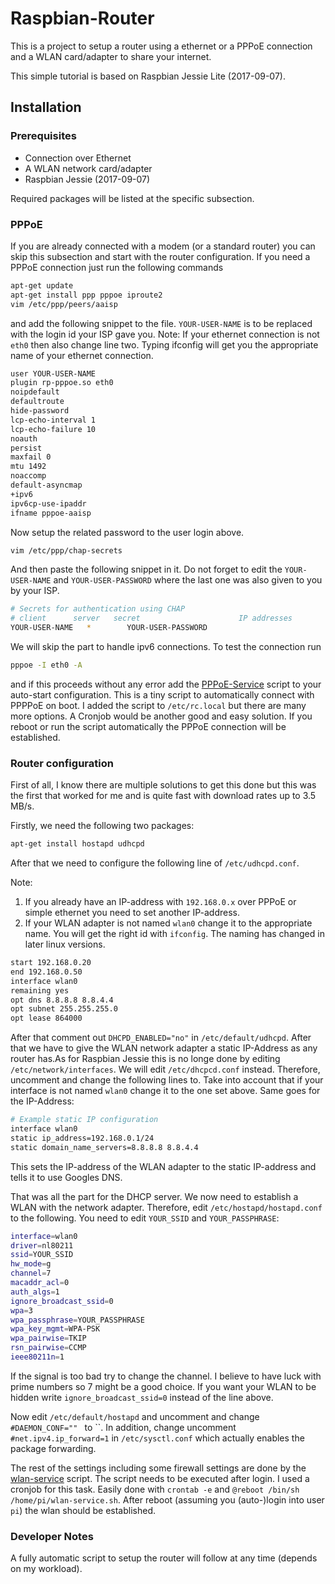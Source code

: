 # Raspbian-Router
This is a project to setup a router using a ethernet or a PPPoE connection and a WLAN card/adapter to share your internet. 

This simple tutorial is based on Raspbian Jessie Lite (2017-09-07).

## Installation 

### Prerequisites
* Connection over Ethernet
* A WLAN network card/adapter
* Raspbian Jessie (2017-09-07)

Required packages will be listed at the specific subsection.

### PPPoE
If you are already connected with a modem (or a standard router) you can skip this subsection and start with the router configuration. If you need a PPPoE connection just run the following commands
```bash
apt-get update
apt-get install ppp pppoe iproute2  
vim /etc/ppp/peers/aaisp
```
and add the following snippet to the file. `YOUR-USER-NAME` is to be replaced with the login id your ISP gave you. Note: If your ethernet connection is not `eth0` then also change line two. Typing ifconfig will get you the appropriate name of your ethernet connection.
```bash 
user YOUR-USER-NAME
plugin rp-pppoe.so eth0
noipdefault
defaultroute
hide-password
lcp-echo-interval 1
lcp-echo-failure 10
noauth
persist
maxfail 0
mtu 1492
noaccomp
default-asyncmap
+ipv6
ipv6cp-use-ipaddr
ifname pppoe-aaisp
```
Now setup the related password to the user login above.
```bash
vim /etc/ppp/chap-secrets
```
And then paste the following snippet in it. Do not forget to edit the `YOUR-USER-NAME` and `YOUR-USER-PASSWORD` where the last one was also given to you by your ISP.
```bash
# Secrets for authentication using CHAP
# client      server   secret                      IP addresses
YOUR-USER-NAME   *        YOUR-USER-PASSWORD
```
We will skip the part to handle ipv6 connections.
To test the connection run
```bash
pppoe -I eth0 -A
```
and if this proceeds without any error add the [PPPoE-Service](pppoe-service.sh) script to your auto-start configuration. This is a tiny script to automatically connect with PPPPoE on boot. I added the script to `/etc/rc.local` but there are many more options. A Cronjob would be another good and easy solution.
If you reboot or run the script automatically the PPPoE connection will be established.

### Router configuration
First of all, I know there are multiple solutions to get this done but this was the first that worked for me and is quite fast with download rates up to 3.5 MB/s.

Firstly, we need the following two packages:
```bash
apt-get install hostapd udhcpd
```
After that we need to configure the following line of `/etc/udhcpd.conf`. 

Note: 
1. If you already have an IP-address with `192.168.0.x` over PPPoE or simple ethernet you need to set another IP-address. 
2. If your WLAN adapter is not named `wlan0` change it to the appropriate name. You will get the right id with `ifconfig`. The naming has changed in later linux versions.
```bash
start 192.168.0.20
end 192.168.0.50
interface wlan0
remaining yes
opt dns 8.8.8.8 8.8.4.4
opt subnet 255.255.255.0
opt lease 864000
```
After that comment out `DHCPD_ENABLED="no"` in `/etc/default/udhcpd`. After that we have to give the WLAN network adapter a static IP-Address as any router has.As for Raspbian Jessie this is no longe done by editing `/etc/network/interfaces`. We will edit `/etc/dhcpcd.conf` instead.
Therefore, uncomment and change the following lines to. Take into account that if your interface is not named `wlan0` change it to the one set above. Same goes for the IP-Address:
```bash
# Example static IP configuration
interface wlan0
static ip_address=192.168.0.1/24
static domain_name_servers=8.8.8.8 8.8.4.4
```
This sets the IP-address of the WLAN adapter to the static IP-address and tells it to use Googles DNS.

That was all the part for the DHCP server. We now need to establish a WLAN with the network adapter.
Therefore, edit `/etc/hostapd/hostapd.conf` to the following. You need to edit `YOUR_SSID` and `YOUR_PASSPHRASE`:
```bash
interface=wlan0
driver=nl80211
ssid=YOUR_SSID
hw_mode=g
channel=7
macaddr_acl=0
auth_algs=1
ignore_broadcast_ssid=0
wpa=3
wpa_passphrase=YOUR_PASSPHRASE
wpa_key_mgmt=WPA-PSK
wpa_pairwise=TKIP
rsn_pairwise=CCMP
ieee80211n=1
``` 
If the signal is too bad try to change the channel. I believe to have luck with prime numbers so 7 might be a good choice. If you want your WLAN to be hidden write `ignore_broadcast_ssid=0` instead of the line above.

Now edit `/etc/default/hostapd` and uncomment and change `#DAEMON_CONF="" ` to ``. In addition, change uncomment `#net.ipv4.ip_forward=1` in `/etc/sysctl.conf` which actually enables the package forwarding. 

The rest of the settings including some firewall settings are done by the [wlan-service](wlan-service.sh) script. The script needs to be executed after login. I used a cronjob for this task. Easily done with `crontab -e` and `@reboot /bin/sh /home/pi/wlan-service.sh`. After reboot (assuming you (auto-)login into user `pi`) the wlan should be established.

### Developer Notes

A fully automatic script to setup the router will follow at any time (depends on my workload).
